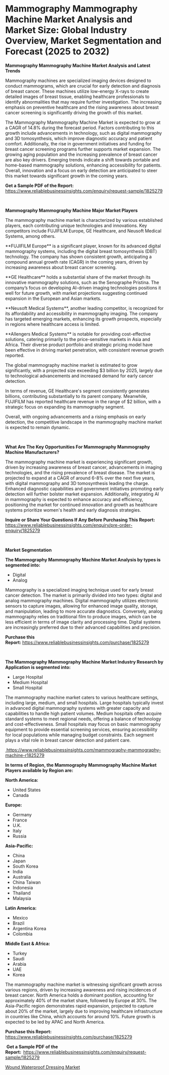 <p><h1>Mammography Mammography Machine Market Analysis and Market Size: Global Industry Overview, Market Segmentation and Forecast (2025 to 2032)</h1></p><p><strong>Mammography Mammography Machine Market Analysis and Latest Trends</strong></p>
<p><p>Mammography machines are specialized imaging devices designed to conduct mammograms, which are crucial for early detection and diagnosis of breast cancer. These machines utilize low-energy X-rays to create detailed images of breast tissue, enabling healthcare professionals to identify abnormalities that may require further investigation. The increasing emphasis on preventive healthcare and the rising awareness about breast cancer screening is significantly driving the growth of this market.</p><p>The Mammography Mammography Machine Market is expected to grow at a CAGR of 14.8% during the forecast period. Factors contributing to this growth include advancements in technology, such as digital mammography and 3D tomosynthesis, which improve diagnostic accuracy and patient comfort. Additionally, the rise in government initiatives and funding for breast cancer screening programs further supports market expansion. The growing aging population and the increasing prevalence of breast cancer are also key drivers. Emerging trends indicate a shift towards portable and home-based mammography solutions, enhancing accessibility for patients. Overall, innovation and a focus on early detection are anticipated to steer this market towards significant growth in the coming years.</p></p>
<p><strong>Get a Sample PDF of the Report:&nbsp;</strong> <a href="https://www.reliablebusinessinsights.com/enquiry/request-sample/1825279?utm_campaign=2278&utm_medium=2&utm_source=Github&utm_content=ia&utm_term=05032025&utm_id=mammography-mammography-machine">https://www.reliablebusinessinsights.com/enquiry/request-sample/1825279</a></p>
<p>&nbsp;</p>
<p><strong>Mammography Mammography Machine Major Market Players</strong></p>
<p><p>The mammography machine market is characterized by various established players, each contributing unique technologies and innovations. Key competitors include FUJIFILM Europe, GE Healthcare, and Neusoft Medical Systems, among others.</p><p>**FUJIFILM Europe** is a significant player, known for its advanced digital mammography systems, including the digital breast tomosynthesis (DBT) technology. The company has shown consistent growth, anticipating a compound annual growth rate (CAGR) in the coming years, driven by increasing awareness about breast cancer screening.</p><p>**GE Healthcare** holds a substantial share of the market through its innovative mammography solutions, such as the Senographe Pristina. The company’s focus on developing AI-driven imaging technologies positions it well for future growth, with market projections suggesting continued expansion in the European and Asian markets.</p><p>**Neusoft Medical Systems**, another leading competitor, is recognized for its affordability and accessibility in mammography imaging. The company has targeted emerging markets, enhancing its growth prospects, especially in regions where healthcare access is limited.</p><p>**Allengers Medical Systems** is notable for providing cost-effective solutions, catering primarily to the price-sensitive markets in Asia and Africa. Their diverse product portfolio and strategic pricing model have been effective in driving market penetration, with consistent revenue growth reported.</p><p>The global mammography machine market is estimated to grow significantly, with a projected size exceeding $3 billion by 2025, largely due to technological advancements and increased demand for early cancer detection. </p><p>In terms of revenue, GE Healthcare's segment consistently generates billions, contributing substantially to its parent company. Meanwhile, FUJIFILM has reported healthcare revenue in the range of $2 billion, with a strategic focus on expanding its mammography segment.</p><p>Overall, with ongoing advancements and a rising emphasis on early detection, the competitive landscape in the mammography machine market is expected to remain dynamic.</p></p>
<p>&nbsp;</p>
<p><strong>What Are The Key Opportunities For Mammography Mammography Machine Manufacturers?</strong></p>
<p><p>The mammography machine market is experiencing significant growth, driven by increasing awareness of breast cancer, advancements in imaging technologies, and the rising prevalence of breast disease. The market is projected to expand at a CAGR of around 6-8% over the next five years, with digital mammography and 3D tomosynthesis leading the charge. Enhanced diagnostic capabilities and government initiatives promoting early detection will further bolster market expansion. Additionally, integrating AI in mammography is expected to enhance accuracy and efficiency, positioning the market for continued innovation and growth as healthcare systems prioritize women's health and early diagnosis strategies.</p></p>
<p><strong>Inquire or Share Your Questions If Any Before Purchasing This Report:</strong> <a href="https://www.reliablebusinessinsights.com/enquiry/pre-order-enquiry/1825279?utm_campaign=2278&utm_medium=2&utm_source=Github&utm_content=ia&utm_term=05032025&utm_id=mammography-mammography-machine">https://www.reliablebusinessinsights.com/enquiry/pre-order-enquiry/1825279</a></p>
<p>&nbsp;</p>
<p><strong>Market Segmentation</strong></p>
<p><strong>The Mammography Mammography Machine Market Analysis by types is segmented into:</strong></p>
<p><ul><li>Digital</li><li>Analog</li></ul></p>
<p><p>Mammography is a specialized imaging technique used for early breast cancer detection. The market is primarily divided into two types: digital and analog mammography machines. Digital mammography utilizes electronic sensors to capture images, allowing for enhanced image quality, storage, and manipulation, leading to more accurate diagnostics. Conversely, analog mammography relies on traditional film to produce images, which can be less efficient in terms of image clarity and processing time. Digital systems are increasingly preferred due to their advanced capabilities and precision.</p></p>
<p><strong>Purchase this Report:&nbsp;</strong><a href="https://www.reliablebusinessinsights.com/purchase/1825279?utm_campaign=2278&utm_medium=2&utm_source=Github&utm_content=ia&utm_term=05032025&utm_id=mammography-mammography-machine">https://www.reliablebusinessinsights.com/purchase/1825279</a></p>
<p>&nbsp;</p>
<p><strong>The Mammography Mammography Machine Market Industry Research by Application is segmented into:</strong></p>
<p><ul><li>Large Hospital</li><li>Medium Hospital</li><li>Small Hospital</li></ul></p>
<p><p>The mammography machine market caters to various healthcare settings, including large, medium, and small hospitals. Large hospitals typically invest in advanced digital mammography systems with greater capacity and capabilities to handle high patient volumes. Medium hospitals often acquire standard systems to meet regional needs, offering a balance of technology and cost-effectiveness. Small hospitals may focus on basic mammography equipment to provide essential screening services, ensuring accessibility for local populations while managing budget constraints. Each segment plays a vital role in breast cancer detection and patient care.</p></p>
<p><a href="https://www.reliablebusinessinsights.com/mammography-mammography-machine-r1825279?utm_campaign=2278&utm_medium=2&utm_source=Github&utm_content=ia&utm_term=05032025&utm_id=mammography-mammography-machine">&nbsp;https://www.reliablebusinessinsights.com/mammography-mammography-machine-r1825279</a></p>
<p><strong>In terms of Region, the Mammography Mammography Machine Market Players available by Region are:</strong></p>
<p>
    <p> <strong> North America: </strong>
        <ul>
            <li>United States</li>
            <li>Canada</li>
        </ul>
        </p> 
    <p> <strong> Europe: </strong>
        <ul>
            <li>Germany</li>
            <li>France</li>
            <li>U.K.</li>
            <li>Italy</li>
            <li>Russia</li>
        </ul>
        </p> 
    <p> <strong> Asia-Pacific: </strong>
        <ul>
            <li>China</li>
            <li>Japan</li>
            <li>South Korea</li>
            <li>India</li>
            <li>Australia</li>
            <li>China Taiwan</li>
            <li>Indonesia</li>
            <li>Thailand</li>
            <li>Malaysia</li>
        </ul>
        </p> 
    <p> <strong> Latin America: </strong>
        <ul>
            <li>Mexico</li>
            <li>Brazil</li>
            <li>Argentina Korea</li>
            <li>Colombia</li>
        </ul>
        </p> 
    <p> <strong> Middle East & Africa: </strong>
        <ul>
            <li>Turkey</li>
            <li>Saudi</li>
            <li>Arabia</li>
            <li>UAE</li>
            <li>Korea</li>
        </ul>
    </p>
    </p>
<p><p>The mammography machine market is witnessing significant growth across various regions, driven by increasing awareness and rising incidences of breast cancer. North America holds a dominant position, accounting for approximately 40% of the market share, followed by Europe at 30%. The Asia-Pacific region demonstrates rapid expansion, projected to capture about 20% of the market, largely due to improving healthcare infrastructure in countries like China, which accounts for around 10%. Future growth is expected to be led by APAC and North America.</p></p>
<p><strong>Purchase this Report: </strong><a href="https://www.reliablebusinessinsights.com/purchase/1825279?utm_campaign=2278&utm_medium=2&utm_source=Github&utm_content=ia&utm_term=05032025&utm_id=mammography-mammography-machine">https://www.reliablebusinessinsights.com/purchase/1825279</a></p>
<p>&nbsp;<strong>Get a Sample PDF of the Report:&nbsp;&nbsp;</strong><a href="https://www.reliablebusinessinsights.com/enquiry/request-sample/1825279?utm_campaign=2278&utm_medium=2&utm_source=Github&utm_content=ia&utm_term=05032025&utm_id=mammography-mammography-machine">https://www.reliablebusinessinsights.com/enquiry/request-sample/1825279</a></p>
<p><strong></strong></p>
<p><p><a href="https://github.com/kbollin866/Market-Research-Report-List-1/blob/main/wound-waterproof-dressing-market.md?utm_campaign=2278&utm_medium=2&utm_source=Github&utm_content=ia&utm_term=05032025&utm_id=mammography-mammography-machine">Wound Waterproof Dressing Market</a></p></p>